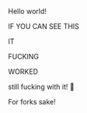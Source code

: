 Hello world!

IF YOU CAN SEE THIS

IT 

FUCKING

WORKED

still fucking with it! 🦅



For forks sake!
